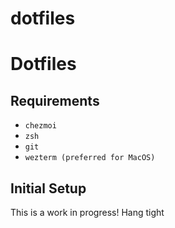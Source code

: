# dotfiles

# Dotfiles

## Requirements

- `chezmoi`
- `zsh`
- `git`
- `wezterm (preferred for MacOS)`
<!-- - `curl` or `wget` (for [Zinit](https://github.com/zdharma-continuum/zinit)) -->

## Initial Setup

This is a work in progress! Hang tight
